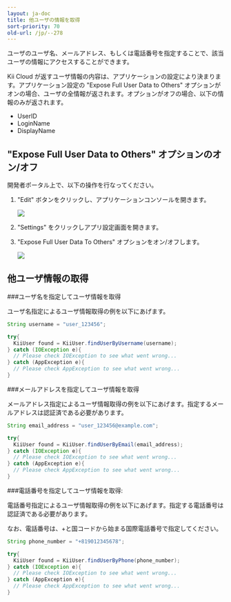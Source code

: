 ```yaml
---
layout: ja-doc
title: 他ユーザの情報を取得
sort-priority: 70
old-url: /jp/--278
---
```

ユーザのユーザ名、メールアドレス、もしくは電話番号を指定することで、該当ユーザの情報にアクセスすることができます。

Kii Cloud が返すユーザ情報の内容は、アプリケーションの設定により決まります。アプリケーション設定の "Expose Full User Data to Others" オプションがオンの場合、ユーザの全情報が返されます。オプションがオフの場合、以下の情報のみが返されます。

 * UserID
 * LoginName
 * DisplayName

## "Expose Full User Data to Others" オプションのオン/オフ

開発者ポータル上で、以下の操作を行なってください。

1. "Edit" ボタンをクリックし、アプリケーションコンソールを開きます。

    ![](01.png)

2. "Settings" をクリックしアプリ設定画面を開きます。
3. "Expose Full User Data To Others" オプションをオン/オフします。

    ![](02.png)

## 他ユーザ情報の取得

###ユーザ名を指定してユーザ情報を取得

ユーザ名指定によるユーザ情報取得の例を以下にあげます。

```java
String username = "user_123456";

try{
  KiiUser found = KiiUser.findUserByUsername(username);
} catch (IOException e){
  // Please check IOException to see what went wrong...
} catch (AppException e){
  // Please check AppException to see what went wrong...
}
```

###メールアドレスを指定してユーザ情報を取得

メールアドレス指定によるユーザ情報取得の例を以下にあげます。指定するメールアドレスは認証済である必要があります。

```java
String email_address = "user_123456@example.com";

try{
  KiiUser found = KiiUser.findUserByEmail(email_address);
} catch (IOException e){
  // Please check IOException to see what went wrong...
} catch (AppException e){
  // Please check AppException to see what went wrong...
}
```

###電話番号を指定してユーザ情報を取得:

電話番号指定によるユーザ情報取得の例を以下にあげます。指定する電話番号は認証済である必要があります。

なお、電話番号は、+と国コードから始まる国際電話番号で指定してください。

```java
String phone_number = "+819012345678";

try{
  KiiUser found = KiiUser.findUserByPhone(phone_number);
} catch (IOException e){
  // Please check IOException to see what went wrong...
} catch (AppException e){
  // Please check AppException to see what went wrong...
}
```
